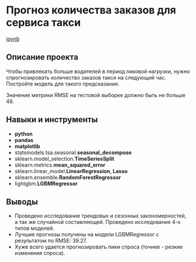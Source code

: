 # Прогноз количества заказов для сервиса такси

[ipynb](https://github.com/NickMesch/Practicum/blob/main/Taxi%20orders/Forecasting_taxi_orders.ipynb)

## Описание проекта

Чтобы привлекать больше водителей в период пиковой нагрузки, нужно спрогнозировать количество заказов такси на следующий час. Постройте модель для такого предсказания.

Значение метрики RMSE на тестовой выборке должно быть не больше 48.

## Навыки и инструменты

- **python**
- **pandas**
- **matplotlib**
- statsmodels.tsa.seasonal.**seasonal_decompose**
- sklearn.model_selection.**TimeSeriesSplit**
- sklearn.metrics.**mean_squared_error**
- sklearn.linear_model.**LinearRegression, Lasso**
- sklearn.ensemble.**RandomForestRegressor**
- lightgbm.**LGBMRegressor**


## 

## Выводы

- Проведено исследование трендовых и сезонных закономерностей, а так же случайной составляющей. Проведено исследование 4-х типов моделей.
- Лучшие прогнозы получены на модели LGBMRegressor с результатом по RMSE: 39.27.
- Хуже всего удается прогнозировать пики спроса (точнее - резкие изменения спроса).
